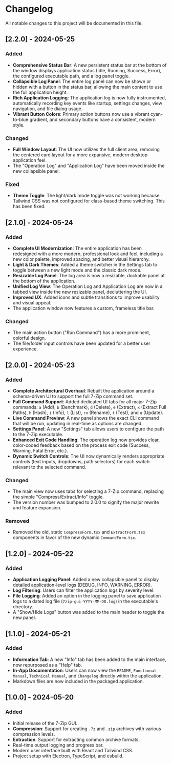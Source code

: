 # Changelog

All notable changes to this project will be documented in this file.

## [2.2.0] - 2024-05-25

### Added
- **Comprehensive Status Bar**: A new persistent status bar at the bottom of the window displays application status (Idle, Running, Success, Error), the configured executable path, and a log panel toggle.
- **Collapsible Log Panel**: The entire log panel can now be shown or hidden with a button in the status bar, allowing the main content to use the full application height.
- **Rich Application Logging**: The application log is now fully instrumented, automatically recording key events like startup, settings changes, view navigation, and file dialog usage.
- **Vibrant Button Colors**: Primary action buttons now use a vibrant cyan-to-blue gradient, and secondary buttons have a consistent, modern style.

### Changed
- **Full Window Layout**: The UI now utilizes the full client area, removing the centered card layout for a more expansive, modern desktop application feel.
- The "Operation Log" and "Application Log" have been moved inside the new collapsible panel.

### Fixed
- **Theme Toggle**: The light/dark mode toggle was not working because Tailwind CSS was not configured for class-based theme switching. This has been fixed.

## [2.1.0] - 2024-05-24

### Added
- **Complete UI Modernization**: The entire application has been redesigned with a more modern, professional look and feel, including a new color palette, improved spacing, and better visual hierarchy.
- **Light & Dark Themes**: Added a theme switcher in the Settings tab to toggle between a new light mode and the classic dark mode.
- **Resizable Log Panel**: The log area is now a resizable, dockable panel at the bottom of the application.
- **Unified Log View**: The Operation Log and Application Log are now in a tabbed view inside the new resizable panel, decluttering the UI.
- **Improved UX**: Added icons and subtle transitions to improve usability and visual appeal.
- The application window now features a custom, frameless title bar.

### Changed
- The main action button ("Run Command") has a more prominent, colorful design.
- The file/folder input controls have been updated for a better user experience.

## [2.0.0] - 2024-05-23

### Added
- **Complete Architectural Overhaul**: Rebuilt the application around a schema-driven UI to support the full 7-Zip command set.
- **Full Command Support**: Added dedicated UI tabs for all major 7-Zip commands: `a` (Add), `b` (Benchmark), `d` (Delete), `e` (Extract), `x` (Extract Full Paths), `h` (Hash), `i` (Info), `l` (List), `rn` (Rename), `t` (Test), and `u` (Update).
- **Live Command Preview**: A new panel shows the exact CLI command that will be run, updating in real-time as options are changed.
- **Settings Panel**: A new "Settings" tab allows users to configure the path to the 7-Zip executable.
- **Enhanced Exit Code Handling**: The operation log now provides clear, color-coded feedback based on the process exit code (Success, Warning, Fatal Error, etc.).
- **Dynamic Switch Controls**: The UI now dynamically renders appropriate controls (text inputs, dropdowns, path selectors) for each switch relevant to the selected command.

### Changed
- The main view now uses tabs for selecting a 7-Zip command, replacing the simple "Compress/Extract/Info" toggle.
- The version number was bumped to 2.0.0 to signify the major rewrite and feature expansion.

### Removed
- Removed the old, static `CompressForm.tsx` and `ExtractForm.tsx` components in favor of the new dynamic `CommandForm.tsx`.

## [1.2.0] - 2024-05-22

### Added
- **Application Logging Panel**: Added a new collapsible panel to display detailed application-level logs (DEBUG, INFO, WARNING, ERROR).
- **Log Filtering**: Users can filter the application logs by severity level.
- **File Logging**: Added an option in the logging panel to save application logs to a dated log file (`7zip-gui-YYYY-MM-DD.log`) in the executable's directory.
- A "Show/Hide Logs" button was added to the main header to toggle the new panel.

## [1.1.0] - 2024-05-21

### Added
- **Information Tab**: A new "Info" tab has been added to the main interface, now repurposed as a "Help" tab.
- **In-App Documentation**: Users can now view the `README`, `Functional Manual`, `Technical Manual`, and `Changelog` directly within the application.
- Markdown files are now included in the packaged application.

## [1.0.0] - 2024-05-20

### Added
- Initial release of the 7-Zip GUI.
- **Compression**: Support for creating `.7z` and `.zip` archives with various compression levels.
- **Extraction**: Support for extracting common archive formats.
- Real-time output logging and progress bar.
- Modern user interface built with React and Tailwind CSS.
- Project setup with Electron, TypeScript, and esbuild.